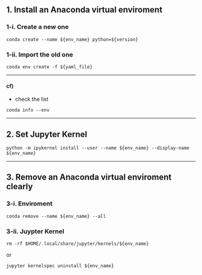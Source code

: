 ## 1. Install an Anaconda virtual enviroment

### 1-i. Create a new one
```
conda create --name ${env_name} python=${version}
```

### 1-ii. Import the old one
```
conda env create -f ${yaml_file}
```
---
#### cf)
- check the list
```
conda info --env
```
---
## 2. Set Jupyter Kernel
```
python -m ipykernel install --user --name ${env_name} --display-name ${env_name}
```
---
## 3. Remove an Anaconda virtual enviroment clearly

### 3-i. Enviroment
```
conda remove --name ${env_name} --all
```

### 3-ii. Juypter Kernel
```
rm -rf $HOME/.local/share/jupyter/kernels/${env_name}
```
or
```
jupyter kernelspec uninstall ${env_name}
```

